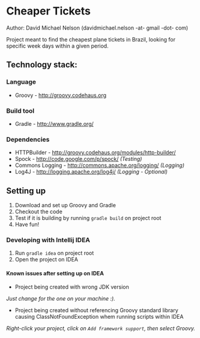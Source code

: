# Cheaper Tickets

Author: David Michael Nelson (davidmichael.nelson -at- gmail -dot- com)

Project meant to find the cheapest plane tickets in Brazil, looking for specific week days within a given period.


## Technology stack:

### Language
- Groovy - http://groovy.codehaus.org

### Build tool
- Gradle - http://www.gradle.org/

### Dependencies 
- HTTPBuilder - http://groovy.codehaus.org/modules/http-builder/
- Spock - http://code.google.com/p/spock/ _(Testing)_
- Commons Logging - http://commons.apache.org/logging/ _(Logging)_
- Log4J - http://logging.apache.org/log4j/ _(Logging - Optional)_ 
                                                     

## Setting up
1. Download and set up Groovy and Gradle
2. Checkout the code
3. Test if it is building by running ``gradle build`` on project root
4. Have fun!

### Developing with Intellij IDEA
1. Run ``gradle idea`` on project root
2. Open the project on IDEA

#### Known issues after setting up on IDEA
- Project being created with wrong JDK version
 
 _Just change for the one on your machine :)._

- Project being created without referencing Groovy standard library causing ClassNotFoundException whem running scripts within IDEA

 _Right-click your project, click on ``Add framework support``, then select Groovy._ 

